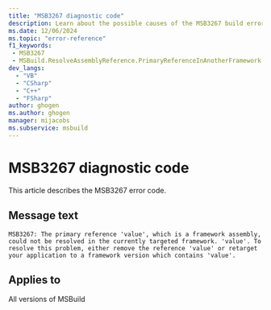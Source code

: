 ```yaml
---
title: "MSB3267 diagnostic code"
description: Learn about the possible causes of the MSB3267 build error, and get troubleshooting tips.
ms.date: 12/06/2024
ms.topic: "error-reference"
f1_keywords:
 - MSB3267
 - MSBuild.ResolveAssemblyReference.PrimaryReferenceInAnotherFramework
dev_langs:
  - "VB"
  - "CSharp"
  - "C++"
  - "FSharp"
author: ghogen
ms.author: ghogen
manager: mijacobs
ms.subservice: msbuild
---
```


# MSB3267 diagnostic code

<!-- :::ErrorDefinitionDescription::: -->
<!-- :::editable-content name="introDescription"::: -->
This article describes the MSB3267 error code.
<!-- :::editable-content-end::: -->

## Message text

`MSB3267: The primary reference 'value', which is a framework assembly, could not be resolved in the currently targeted framework. 'value'. To resolve this problem, either remove the reference 'value' or retarget your application to a framework version which contains 'value'.`

<!-- :::editable-content name="postOutputDescription"::: -->
<!--
{StrBegin="MSB3267: "}
-->
<!-- :::editable-content-end::: -->
<!-- :::ErrorDefinitionDescription-end::: -->

## Applies to

All versions of MSBuild

